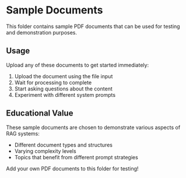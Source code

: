 # Sample Documents

This folder contains sample PDF documents that can be used for testing and demonstration purposes.

## Usage

Upload any of these documents to get started immediately:

1. Upload the document using the file input
2. Wait for processing to complete
3. Start asking questions about the content
4. Experiment with different system prompts

## Educational Value

These sample documents are chosen to demonstrate various aspects of RAG systems:
- Different document types and structures
- Varying complexity levels
- Topics that benefit from different prompt strategies

Add your own PDF documents to this folder for testing!
